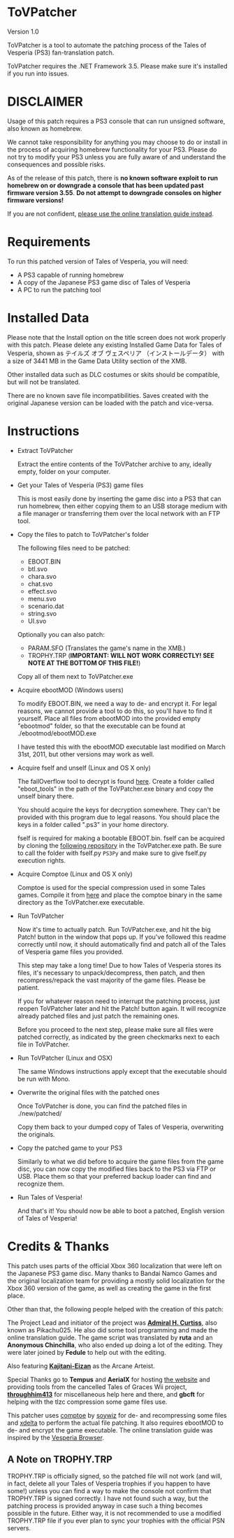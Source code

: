 ﻿ToVPatcher
==========

Version 1.0

ToVPatcher is a tool to automate the patching process of the Tales of Vesperia (PS3) fan-translation patch.

ToVPatcher requires the .NET Framework 3.5. Please make sure it's installed if you run into issues.


DISCLAIMER
==========

Usage of this patch requires a PS3 console that can run unsigned software, also known as homebrew.

We cannot take responsibility for anything you may choose to do or install in the process of acquiring homebrew functionality for your PS3. Please do not try to modify your PS3 unless you are fully aware of and understand the consequences and possible risks.

As of the release of this patch, there is **no known software exploit to run homebrew on or downgrade a console that has been updated past firmware version 3.55**. **Do not attempt to downgrade consoles on higher firmware versions!**

If you are not confident, [please use the online translation guide instead](http://hyouta.com/vesperia/).


Requirements
============

To run this patched version of Tales of Vesperia, you will need:
* A PS3 capable of running homebrew
* A copy of the Japanese PS3 game disc of Tales of Vesperia
* A PC to run the patching tool


Installed Data
==============

Please note that the Install option on the title screen does not work properly with this patch. Please delete any existing Installed Game Data for Tales of Vesperia, shown as テイルズ オブ ヴェスペリア （インストールデータ） with a size of 3441 MB in the Game Data Utility section of the XMB.

Other installed data such as DLC costumes or skits should be compatible, but will not be translated.

There are no known save file incompatibilities. Saves created with the original Japanese version can be loaded with the patch and vice-versa.


Instructions
============

* Extract ToVPatcher
  
  Extract the entire contents of the ToVPatcher archive to any, ideally empty, folder on your computer.
  
  
* Get your Tales of Vesperia (PS3) game files
  
  This is most easily done by inserting the game disc into a PS3 that can run homebrew, then either copying them to an USB storage medium with a file manager or transferring them over the local network with an FTP tool.
  
  
* Copy the files to patch to ToVPatcher's folder
  
  The following files need to be patched:
  - EBOOT.BIN
  - btl.svo
  - chara.svo
  - chat.svo
  - effect.svo
  - menu.svo
  - scenario.dat
  - string.svo
  - UI.svo
  
  Optionally you can also patch:
  - PARAM.SFO (Translates the game's name in the XMB.)
  - TROPHY.TRP (**IMPORTANT: WILL NOT WORK CORRECTLY! SEE NOTE AT THE BOTTOM OF THIS FILE!**)
  
  Copy all of them next to ToVPatcher.exe
  
  
* Acquire ebootMOD (Windows users)
  
  To modify EBOOT.BIN, we need a way to de- and encrypt it. For legal reasons, we cannot provide a tool to do this, so you'll have to find it yourself. Place all files from ebootMOD into the provided empty "ebootmod" folder, so that the executable can be found at ./ebootmod/ebootMOD.exe
  
  I have tested this with the ebootMOD executable last modified on March 31st, 2011, but other versions may work as well.

* Acquire fself and unself (Linux and OS X only)

  The failOverflow tool to decrypt is found [here](https://github.com/eltair/fail0verflow). Create a folder called "eboot\_tools"
  in the path of the ToVPatcher.exe binary and copy the unself binary there.

  You should acquire the keys for decryption somewhere. They can't be provided with this program due to legal reasons. You should
  place the keys in a folder called ".ps3" in your home directory.

  fself is required for making a bootable EBOOT.bin. fself can be acquired by cloning 
  the [following repository](https://github.com/HACKERCHANNEL/PS3Py) in the ToVPatcher.exe path. Be sure to call the folder with fself.py `PS3Py`
  and make sure to give fself.py execution rights.

* Acquire Comptoe (Linux and OS X only)

  Comptoe is used for the special compression used in some Tales games. Compile it
  from [here](https://github.com/talestra/talestra/tree/master/compto) and place the comptoe binary in the same directory as the ToVPatcher.exe
  executable.
  
* Run ToVPatcher
  
  Now it's time to actually patch. Run ToVPatcher.exe, and hit the big Patch! button in the window that pops up.
  If you've followed this readme correctly until now, it should automatically find and patch all of the Tales of Vesperia game files you provided.
  
  This step may take a long time! Due to how Tales of Vesperia stores its files, it's necessary to unpack/decompress, then patch, and then recompress/repack the vast majority of the game files. Please be patient.
  
  If you for whatever reason need to interrupt the patching process, just reopen ToVPatcher later and hit the Patch! button again. It will recognize already patched files and just patch the remaining ones.
  
  Before you proceed to the next step, please make sure all files were patched correctly, as indicated by the green checkmarks next to each file in ToVPatcher.

* Run ToVPatcher (Linux and OSX)

  The same Windows instructions apply except that the executable should be run with Mono.
  
  
* Overwrite the original files with the patched ones
  
  Once ToVPatcher is done, you can find the patched files in ./new/patched/
  
  Copy them back to your dumped copy of Tales of Vesperia, overwriting the originals.
  
  
* Copy the patched game to your PS3
  
  Similarly to what we did before to acquire the game files from the game disc, you can now copy the modified files back to the PS3 via FTP or USB. Place them so that your preferred backup loader can find and recognize them.
  
  
* Run Tales of Vesperia!
  
  And that's it! You should now be able to boot a patched, English version of Tales of Vesperia!


Credits & Thanks
================

This patch uses parts of the official Xbox 360 localization that were left on the Japanese PS3 game disc. Many thanks to Bandai Namco Games and the original localization team for providing a mostly solid localization for the Xbox 360 version of the game, as well as creating the game in the first place.

Other than that, the following people helped with the creation of this patch:

The Project Lead and initiator of the project was **[Admiral H. Curtiss](http://hyouta.com/)**, also known as Pikachu025. He also did some tool programming and made the online translation guide. The game script was translated by **ruta** and an **Anonymous Chinchilla**, who also ended up doing a lot of the editing. They were later joined by **Fedule** to help out with the editing.

Also featuring **[Kajitani-Eizan](http://www.blade2187.com/)** as the Arcane Arteist.

Special Thanks go to **Tempus** and **AerialX** for hosting [the website](http://talesofvesperia.net/) and providing tools from the cancelled Tales of Graces Wii project, **[throughhim413](http://a0t.co/)** for miscellaneous help here and there, and **gbcft** for helping with the tlzc compression some game files use.


This patcher uses [comptoe](https://github.com/soywiz/talestra/tree/master/compto) by [soywiz](http://www.soywiz.com/) for de- and recompressing some files and [xdelta](http://xdelta.org/) to perform the actual file patching. It also requires ebootMOD to de- and encrypt the game executable. The online translation guide was inspired by the [Vesperia Browser](http://apps.lushu.org/vesperia/).


A Note on TROPHY.TRP
--------------------

TROPHY.TRP is officially signed, so the patched file will not work (and will, in fact, delete all your Tales of Vesperia trophies if you happen to have some!) unless you can find a way to make the console not confirm that TROPHY.TRP is signed correctly. I have not found such a way, but the patching process is provided anyway in case such a thing becomes possible in the future. Either way, it is not recommended to use a modified TROPHY.TRP file if you ever plan to sync your trophies with the official PSN servers.
